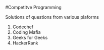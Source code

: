 #Competitve Programming

Solutions of questions from various plaforms

1. Codechef
2. Coding Mafia
3. Geeks for Geeks
4. HackerRank